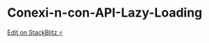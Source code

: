 # Conexi-n-con-API-Lazy-Loading

[Edit on StackBlitz ⚡️](https://stackblitz.com/edit/angular-ivy-71afnv)